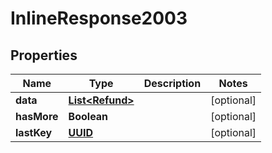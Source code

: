 # InlineResponse2003

## Properties
Name | Type | Description | Notes
------------ | ------------- | ------------- | -------------
**data** | [**List&lt;Refund&gt;**](Refund.md) |  |  [optional]
**hasMore** | **Boolean** |  |  [optional]
**lastKey** | [**UUID**](UUID.md) |  |  [optional]
